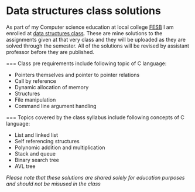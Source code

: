 # Data structures class solutions

As part of my Computer science education at local college [FESB](https://www.fesb.unist.hr/) I am enrolled at [data structures class](https://nastava.fesb.unist.hr/nastava/predmeti/4565). These are mine solutions to the assignments given at that very class and they will be uploaded as they are solved through the semester. All of the solutions will be revised by assistant professor before they are published. 

===
Class pre requirements include following topic of C language:
- Pointers themselves and pointer to pointer relations
- Call by reference
- Dynamic allocation of memory
- Structures
- File manipulation
- Command line argument handling

===
Topics covered by the class syllabus include following concepts of C language:
- List and linked list
- Self referencing structures
- Polynomic addition and multiplication
- Stack and queue
- Binary search tree
- AVL tree
    
*Please note that these solutions are shared solely for education purposes and should not be misused in the class*